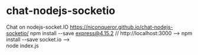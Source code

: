 # chat-nodejs-socketio
Chat on nodejs-socket.IO
https://niconqueror.github.io/chat-nodejs-socketio/
npm install --save express@4.15.2  //
http://localhost:3000  -->
npm install --save socket.io -->  
node index.js

